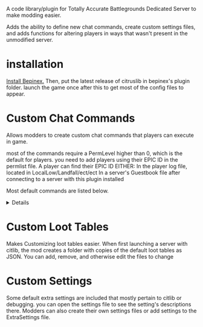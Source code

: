 A code library/plugin for Totally Accurate Battlegrounds Dedicated Server to make modding easier. 

Adds the ability to define new chat commands, create custom settings files, and adds functions for altering players in ways that wasn't present in the unmodified server.

<h1>installation</h1>

[Install Bepinex.](https://docs.bepinex.dev/articles/user_guide/installation/index.html) Then, put the latest release of citruslib in bepinex's plugin folder. launch the game once after this to get most of the config files to appear.

<h1>Custom Chat Commands</h1>
Allows modders to create custom chat commands that players can execute in game.

most of the commands require a PermLevel higher than 0, which is the default for players. you need to add players using their EPIC ID in the permlist file. 
A player can find their EPIC ID EITHER:
In the player log file, located in LocalLow/Landfall/ect/ect
In a server's Guestbook file after connecting to a server with this plugin installed

Most default commands are listed below.
<details>


These commands are used in-game, not in the console!

<br>
<br>

Gets the permission status of the player

Perm Level: 1

`/perm-get <player>`

<br>

Starts the countdown timer

Perm Level: 1

`/start [time]`

<br>

Gets the ID of a player with the given name.

Perm Level: 1

`/id <name>`

<br>

Gets the NAME of a player with the given byte playerindex.

Perm Level: 1

`/name [id]`

<br>

Gets the epic id of a player with the given name or index

Perm Level: 1

`/epic <name>`

<br>

Changes or queries a player's team

Perm Level: 2

`/team <get|set> <player> [index](if setting)`

<br>

Brings the command user to the specified player

Perm Level: 2

`/goto <player>`

<br>

Brings a player to the command user

Perm Level: 2

`/bring <player>`

<br>

lists different things in the console.

Perm Level: 2

`/list <teams|players|playerrefs|all>`

<br>

Sends the first player to the second player

Perm Level: 2

`/send <player> <player>`

<br>

gives the user an item with an optional amount

Perm Level: 2

`/give [id] [amount(optional)]`

<br>

gives the target an item with an optional amount

Perm Level: 2

`/gift <player> [id] [amount(optional)]`

<br>

SETS the permission status of the player!

Perm Level: 4

`/perm-set <player>`
</details>

<h1>Custom Loot Tables</h1>

Makes Customizing loot tables easier. When first launching a server with citlib, the mod creates a folder with copies of the default loot tables as JSON. You can add, remove, and otherwise edit the files to change

<h1>Custom Settings</h1>

Some default extra settings are included that mostly pertain to citlib or debugging. you can open the settings file to see the setting's descriptions there. Modders can also create their own settings files or add settings to the ExtraSettings file.
